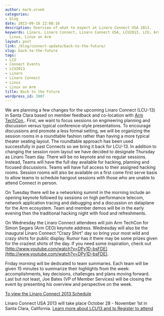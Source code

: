 ```yaml
---
author: mark.orvek
categories:
- blog
date: 2013-09-16 22:08:16
description: Overview of what to expect at Linaro Connect USA 2013.
keywords: Linaro, Linaro Connect, Linaro Connect USA, LCU2013, LCU, Arm, Arm TechCon,
  Linux, Linux on Arm
layout: post
link: /blog/connect-update/back-to-the-future/
slug: back-to-the-future
tags:
- LCU
- Connect Events
- LCU2013
- Linaro
- Linaro Connect
- Linux
- Linux on Arm
title: Back to the Future
wordpress_id: 3007
---
```


We are planning a few changes for the upcoming Linaro Connect (LCU-13) in Santa Clara based on member feedback and co-location with [Arm TechCon ](http://www.arm.com/about/events/arm-techcon-2013.php). First, we want to focus sessions on engineering planning and discussion versus typical conference-style presentations. To encourage discussions and promote a less formal setting, we will be organizing the session rooms in a roundtable fashion rather than having a more typical theater seating layout. The roundtable approach has been used successfully in past Connects so we bring it back for LCU-13. In addition to changing the session room layout we have decided to designate Thursday as Linaro Team day. There will be no keynote and no regular sessions. Instead, Teams will have the full day available for hacking, planning and focused discussions. Teams will have full access to their assigned hacking rooms. Session rooms will also be available on a first come first serve basis to allow teams to schedule hangout sessions with those who are unable to attend Connect in person.


On Tuesday there will be a networking summit in the morning include an opening keynote followed by sessions on high performance telecom, network application tracing and debugging and a discussion on dataplane for the Arm ecosystem. Team and member demos will be in the early evening then the traditional hacking night with food and refreshments.




On Wednesday the Linaro Connect attendees will join Arm TechCon for Simon Segars (Arm CEO) keynote address. Wednesday will also be the inaugural Linaro Connect “Crazy Shirt” day so bring your most wild and crazy shirts for public display. Rumor has it there may be some prizes given for the craziest shirts of the day. If you need some inspiration, check out [http://www.youtube.com/watch?v=DPy1D-bsFDE](http://www.youtube.com/watch?v=DPy1D-bsFDE).




Friday morning will be dedicated to team summaries. Each team will be given 15 minutes to summarize their highlights from the week: accomplishments, key decisions, challenges and plans moving forward. Last but not least, Joe Bates (VP of Member Services) will be closing the event by presenting his overview and perspective on the week.




[To view the Linaro Connect 2013 Schedule](http://lcu-13.zerista.com/event/summary?group=location&owner=other&owner_id=524321)




Linaro Connect USA 2013 will take place October 28 - November 1st in Santa Clara, California. [Learn more about LCU13 and to Register to attend ](https://connect.linaro.org/lcu13/)